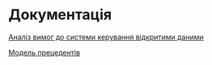 # Документація

[Аналіз вимог до системи керування відкритими даними](requirements)

[Модель прецедентів](use%20cases)

